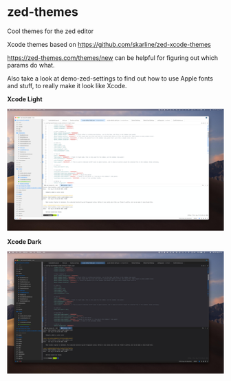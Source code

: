 # zed-themes
Cool themes for the zed editor

Xcode themes based on https://github.com/skarline/zed-xcode-themes

https://zed-themes.com/themes/new can be helpful for figuring out which params do what.

Also take a look at demo-zed-settings to find out how to use Apple fonts and stuff,
to really make it look like Xcode.

**Xcode Light**

<img src="https://raw.githubusercontent.com/noah-nuebling/zed-themes/main/demo/light.jpeg?token=GHSAT0AAAAAACFZ3FMFQUK5GLSE5XZE47DMZWJEYTA"></img>

**Xcode Dark**

![demo/dark.jpg](https://raw.githubusercontent.com/noah-nuebling/zed-themes/main/demo/dark.jpeg?token=GHSAT0AAAAAACFZ3FMFYOW23LYZYOCFRLRSZWJEZMQ)

